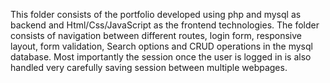 This folder consists of the portfolio developed using php and mysql as backend and Html/Css/JavaScript as the frontend technologies.
The folder consists of navigation between different routes, login form, responsive layout, form validation, Search options and CRUD operations in the mysql database. 
Most importantly the session once the user is logged in is also handled very carefully saving session between multiple webpages.
